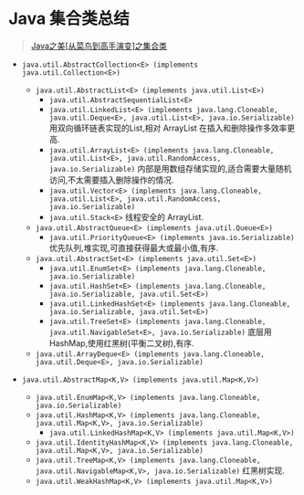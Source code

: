 Java 集合类总结
==========
> [Java之美[从菜鸟到高手演变]之集合类](http://blog.csdn.net/zhangerqing/article/details/8122075)

- `java.util.AbstractCollection<E> (implements java.util.Collection<E>)`
    - `java.util.AbstractList<E> (implements java.util.List<E>)`
        - `java.util.AbstractSequentialList<E>`
        - `java.util.LinkedList<E> (implements java.lang.Cloneable, java.util.Deque<E>, java.util.List<E>, java.io.Serializable)` 用双向循环链表实现的List,相对 ArrayList 在插入和删除操作多效率更高.
        - `java.util.ArrayList<E> (implements java.lang.Cloneable, java.util.List<E>, java.util.RandomAccess, java.io.Serializable)` 内部是用数组存储实现的,适合需要大量随机访问,不太需要插入删除操作的情况.
        - `java.util.Vector<E> (implements java.lang.Cloneable, java.util.List<E>, java.util.RandomAccess, java.io.Serializable)`
        - `java.util.Stack<E>` 线程安全的 ArrayList.
    - `java.util.AbstractQueue<E> (implements java.util.Queue<E>)`
        - `java.util.PriorityQueue<E> (implements java.io.Serializable)` 优先队列,堆实现,可直接获得最大或最小值,有序.
    - `java.util.AbstractSet<E> (implements java.util.Set<E>)`
        - `java.util.EnumSet<E> (implements java.lang.Cloneable, java.io.Serializable)`
        - `java.util.HashSet<E> (implements java.lang.Cloneable, java.io.Serializable, java.util.Set<E>)`
        - `java.util.LinkedHashSet<E> (implements java.lang.Cloneable, java.io.Serializable, java.util.Set<E>)`
        - `java.util.TreeSet<E> (implements java.lang.Cloneable, java.util.NavigableSet<E>, java.io.Serializable)` 底层用 HashMap,使用红黑树(平衡二叉树),有序.
    - `java.util.ArrayDeque<E> (implements java.lang.Cloneable, java.util.Deque<E>, java.io.Serializable)`

- `java.util.AbstractMap<K,V> (implements java.util.Map<K,V>)`
    - `java.util.EnumMap<K,V> (implements java.lang.Cloneable, java.io.Serializable)`
    - `java.util.HashMap<K,V> (implements java.lang.Cloneable, java.util.Map<K,V>, java.io.Serializable)`
        - `java.util.LinkedHashMap<K,V> (implements java.util.Map<K,V>)`
    - `java.util.IdentityHashMap<K,V> (implements java.lang.Cloneable, java.util.Map<K,V>, java.io.Serializable)`
    - `java.util.TreeMap<K,V> (implements java.lang.Cloneable, java.util.NavigableMap<K,V>, java.io.Serializable)` 红黑树实现.
    - `java.util.WeakHashMap<K,V> (implements java.util.Map<K,V>)`
